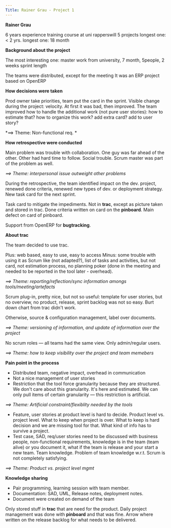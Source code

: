 ```yaml
---
Title: Rainer Grau - Project 1
---
```


**Rainer Grau**

6 years experience
training course at uni rapperswill
5 projects
longest one: < 2 yrs.
longest one: 18 month

**Background about the project**

The most interesting one: master work from university, 7 month, 5people, 2 weeks sprint length

The teams were distributed, except for the meeting
It was an ERP project based on OpenERP

**How decisions were taken**

Prod owner take priorities, team put the card in the sprint.
Visible change during the project: velocity. At first it was bad, then improved. The team improved how to handle the additional work (not pure user stories): how to estimate that? how to organize this work? add extra card? add to user story?

*\==> Theme: Non-functional req. *

**How retrospective were conducted**


Main problem was trouble with collaboration. One guy was far ahead of the other. Other had hard time to follow. Social trouble. Scrum master was part of the problem as well.

*\==> Theme: interpersonal issue outweight other problems*

During the retrospective, the team identified impact on the dev. project, renewed done criteria, renewed new types of dev. or deployment strategy. New task card for the next sprint.

Task card to mitigate the impediments. Not in **trac**, except as picture taken and stored in trac. Done criteria written on card on the **pinboard**. Main defect on card of pinboard. 

Support from OpenERP for **bugtracking**.

**About trac**

The team decided to use trac.

Plus: web based, easy to use, easy to access
Minus: some trouble with using it as Scrum like (not adapted?), list of tasks and activities, but not card, not estimation process, no planning poker (done in the meeting and needed to be reported in the tool later - overhead). 

*\==> Theme: reporting/reflection/sync information amongs tools/meeting/artefacts*

Scrum plug-in, pretty nice, but not so useful: template for user stories, but no overview, no product, release, sprint backlog was not so easy. Burt down chart from trac didn't work.

Otherwise, source & configuration management, label over documents.

*\==> Theme: versioning of information, and update of information over the project*

No scrum roles &mdash; all teams had the same view. Only admin/regular users.

*\==> Theme: how to keep visibility over the project and team memebers*

**Pain point in the process**


-  Distributed team, negative impact, overhead in communication
-  Not a nice management of user stories
-  Restriction that the tool force granularity because they are structured. We don't care about this granularity. It's here and estimated. We can only pull items of certain granularity &mdash; this restriction is artificial. 

*\==> Theme: Artificial constraint/flexiblity needed by the tools*


-  Feature, user stories at product level is hard to decide. Product level vs. project level. What to keep when project is over. What to keep is hard decision and we are missing tool for that. What kind of info has to survive a project.
-  Test case, SAD, req/user stories need to be discussed with business people, non-functional requirements, knowledge is in the team (team alive) or you document it, what if the team is release and your start a new team. Team knowledge. Problem of team knowledge w.r.t. Scrum is not completely satisfying. 

*\==> Theme: Product vs. project level mgmt*

**Knowledge sharing**


-  Pair programming, learning session with team member.
-  Documentation: SAD, UML, Release notes, deployment notes.
-  Document were created on demand of the team

Only stored stuff in **trac** that are need for the product. Daily project management was done with **pinboard** and that was fine.  Arrow where written on the release backlog for what needs to be delivered.
